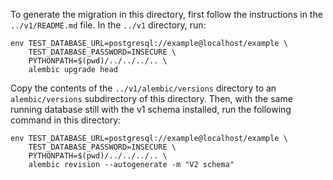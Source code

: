 To generate the migration in this directory, first follow the instructions in the `../v1/README.md` file.
In the `../v1` directory, run:

```shell
env TEST_DATABASE_URL=postgresql://example@localhost/example \
    TEST_DATABASE_PASSWORD=INSECURE \
    PYTHONPATH=$(pwd)/../../../.. \
    alembic upgrade head
```

Copy the contents of the `../v1/alembic/versions` directory to an `alembic/versions` subdirectory of this directory.
Then, with the same running database still with the v1 schema installed, run the following command in this directory:

```shell
env TEST_DATABASE_URL=postgresql://example@localhost/example \
    TEST_DATABASE_PASSWORD=INSECURE \
    PYTHONPATH=$(pwd)/../../../.. \
    alembic revision --autogenerate -m "V2 schema"
```
